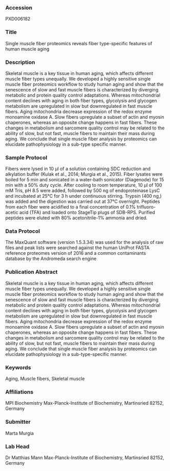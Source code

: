 ### Accession
PXD006182

### Title
Single muscle fiber proteomics reveals fiber type-specific features of human muscle aging

### Description
Skeletal muscle is a key tissue in human aging, which affects different muscle fiber types unequally. We developed a highly sensitive single muscle fiber proteomics workflow to study human aging and show that the senescence of slow and fast muscle fibers is characterized by diverging metabolic and protein quality control adaptations. Whereas mitochondrial content declines with aging in both fiber types, glycolysis and glycogen metabolism are upregulated in slow but downregulated in fast muscle fibers. Aging mitochondria decrease expression of the redox enzyme monoamine oxidase A. Slow fibers upregulate a subset of actin and myosin chaperones, whereas an opposite change happens in fast fibers. These changes in metabolism and sarcomere quality control may be related to the ability of slow, but not fast, muscle fibers to maintain their mass during aging. We conclude that single muscle fiber analysis by proteomics can elucidate pathophysiology in a sub-type specific manner.

### Sample Protocol
Fibers were lysed in 10 µl of a solution containing SDC reduction and alkylation buffer (Kulak et al., 2014; Murgia et al., 2015). Fiber lysates were boiled for 5 min and sonicated in a water-bath sonicator (Diagenode) for 15 min with a 50% duty cycle. After cooling to room temperature, 10 µl of 100 mM Tris, pH 8.5 were added, followed by 500 ng of endoproteinase LysC and incubated at 25°C for 3 h under continuous stirring. Trypsin (400 ng,) was added and the digestion was carried out at 37°C overnight. Peptides from each fiber were acidified to a final concentration of 0.1% trifluoro-acetic acid (TFA) and loaded onto StageTip plugs of SDB-RPS. Purified peptides were eluted with 80% acetonitrile-1% ammonia and dried.

### Data Protocol
The MaxQuant software (version 1.5.3.34) was used for the analysis of raw files and peak lists were searched against the human UniProt FASTA reference proteomes version of 2016 and a common contaminants database by the Andromeda search engine

### Publication Abstract
Skeletal muscle is a key tissue in human aging, which affects different muscle fiber types unequally. We developed a highly sensitive single muscle fiber proteomics workflow to study human aging and show that the senescence of slow and fast muscle fibers is characterized by diverging metabolic and protein quality control adaptations. Whereas mitochondrial content declines with aging in both fiber types, glycolysis and glycogen metabolism are upregulated in slow but downregulated in fast muscle fibers. Aging mitochondria decrease expression of the redox enzyme monoamine oxidase A. Slow fibers upregulate a subset of actin and myosin chaperones, whereas an opposite change happens in fast fibers. These changes in metabolism and sarcomere quality control may be related to the ability of slow, but not fast, muscle fibers to maintain their mass during aging. We conclude that single muscle fiber analysis by proteomics can elucidate pathophysiology in a sub-type-specific manner.

### Keywords
Aging, Muscle fibers, Skeletal muscle

### Affiliations
MPI Biochemistry
Max-Planck-Institute of Biochemistry, Martinsried 82152, Germany

### Submitter
Marta Murgia

### Lab Head
Dr Matthias Mann
Max-Planck-Institute of Biochemistry, Martinsried 82152, Germany



